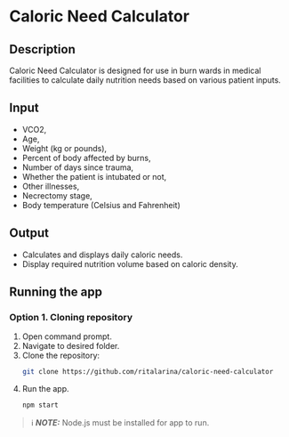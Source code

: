 # Caloric Need Calculator

## Description
Caloric Need Calculator is designed for use in burn wards in medical facilities to calculate daily nutrition needs based on various patient inputs.

## Input
- VCO2,
- Age, 
- Weight (kg or pounds), 
- Percent of body affected by burns, 
- Number of days since trauma,
- Whether the patient is intubated or not,
- Other illnesses,
- Necrectomy stage,
- Body temperature (Celsius and Fahrenheit)

## Output
- Calculates and displays daily caloric needs.
- Display required nutrition volume based on caloric density.


## Running the app
### Option 1. Cloning repository
1. Open command prompt.
2. Navigate to desired folder.
3. Clone the repository:
   ```bash
   git clone https://github.com/ritalarina/caloric-need-calculator
   ```
4. Run the app.
   ```bash
   npm start
   ```
> ℹ️ **_NOTE:_**  Node.js must be installed for app to run.

